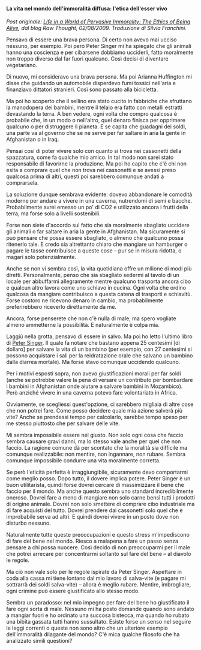 #### La vita nel mondo dell'immoralità diffusa: l'etica dell'esser vivo

_Post originale: [Life in a World of Pervasive Immorality: The Ethics of Being Alive](http://www.aaronsw.com/weblog/immoral), dal blog Raw Thought, 02/08/2009. Traduzione di Silvia Franchini._

Pensavo di essere una brava persona. Di certo non avevo mai ucciso nessuno,
per esempio. Poi però Peter Singer mi ha spiegato che gli animali hanno una
coscienza e per cibarsene dobbiamo ucciderli, fatto moralmente non troppo
diverso dal far fuori qualcuno. Così decisi di diventare vegetariano.

Di nuovo, mi consideravo una brava persona. Ma poi Arianna Huffington mi disse
che guidando un automobile disperdevo fumi tossici nell'aria e finanziavo
dittatori stranieri. Così sono passato alla bicicletta.

Ma poi ho scoperto che il sellino era stato cucito in fabbriche che sfruttano
la manodopera dei bambini, mentre il telaio era fatto con metalli estratti
devastando la terra. A ben vedere, ogni volta che compro qualcosa è probabile
che, in un modo o nell'altro, quel denaro finisca per opprimere qualcuno o per
distruggere il pianeta. E se capita che guadagni dei soldi, una parte va al
governo che se ne serve per far saltare in aria la gente in Afghanistan o in
Iraq.

Pensai così di poter vivere solo con quanto si trova nei cassonetti della
spazzatura, come fa qualche mio amico. In tal modo non sarei stato
responsabile di favorirne la produzione. Ma poi ho capito che c'è chi non
esita a comprare quel che non trova nei cassonetti e se avessi preso qualcosa
prima di altri, questi poi sarebbero comunque andati a comprarsela.

La soluzione dunque sembrava evidente: dovevo abbandonare le comodità moderne
per andare a vivere in una caverna, nutrendomi di semi e bacche. Probabilmente
avrei emesso un po' di CO2 e utilizzato ancora i frutti della terra, ma forse
solo a livelli sostenibili.

Forse non siete d'accordo sul fatto che sia moralmente sbagliato uccidere gli
animali o far saltare in aria la gente in Afghanistan. Ma sicuramente si può
pensare che possa essere sbagliato, o almeno che qualcuno possa ritenerlo
tale. E credo sia altrettanto chiaro che mangiare un hamburger o pagare le
tasse contribuisce a queste cose – pur se in misura ridotta, o magari solo
potenzialmente.

Anche se non vi sembra così, la vita quotidiana offre un milione di modi più
diretti. Personalmente, penso che sia sbagliato sedermi al tavolo di un locale
per abbuffarmi allegramente mentre qualcuno trasporta ancora cibo e qualcun
altro lavora come uno schiavo in cucina. Ogni volta che ordino qualcosa da
mangiare contribuisco a questa catena di trasporti e schiavitù. Forse costoro
ne ricevono denaro in cambio, ma probabilmente preferirebbero riceverlo
direttamente da me.

Ancora, forse penserete che non c'è nulla di male, ma spero vogliate almeno
ammetterne la possibilità. E naturalmente è colpa mia.

Laggiù nella grotta, pensavo di essere in salvo. Ma poi ho letto l'ultimo
libro di [Peter Singer](http://www.thelifeyoucansave.org/). Il quale fa notare
che bastano appena 25 centesimi [di dollaro] per salvare la vita di un bambino
(per esempio, con 27 centesimi si possono acquistare i sali per la
reidratazione orale che salvano un bambino dalla diarrea mortale). Ma forse
stavo comunque uccidendo qualcuno.

Per i motivi esposti sopra, non avevo giustificazioni morali per far soldi
(anche se potrebbe valere la pena di versare un contributo per bombardare i
bambini in Afghanistan onde aiutare a salvare bambini in Mozambico). Però
anziché vivere in una caverna potevo fare volontariato in Africa.

Ovviamente, se scegliessi quest'opzione, ci sarebbero migliaia di altre cose
che non potrei fare. Come posso decidere quale mia azione salverà più vite?
Anche se prendessi tempo per calcolarlo, sarebbe tempo speso per me stesso
piuttosto che per salvare delle vite.

Mi sembra impossibile essere nel giusto. Non solo ogni cosa che faccio sembra
causare gravi danni, ma lo stesso vale anche per quel che non faccio. La
ragione comune dà per scontato che la moralità sia difficile ma comunque
realizzabile: non mentire, non ingannare, non rubare. Sembra comunque
impossibile condurre una vita moralmente corretta.

Se però l'eticità perfetta è irraggiungibile, sicuramente devo comportarmi
come meglio posso. Dopo tutto, il dovere implica potere. Peter Singer è un
buon utilitarista, quindi forse dovrei cercare di massimizzare il bene che
faccio per il mondo. Ma anche questo sembra uno standard incredibilmente
oneroso. Dovrei fare a meno di mangiare non solo carne bensì tutti i prodotti
di origine animale. Dovrei non solo smettere di comprare cibo industriale ma
di fare acquisti del tutto. Dovrei prendere dai cassonetti solo quel che è
improbabile serva ad altri. E quindi dovrei vivere in un posto dove non
disturbo nessuno.

Naturalmente tutte queste preoccupazioni e questo stress m'impediscono di fare
del bene nel mondo. Riesco a malapena a fare un passo senza pensare a chi
possa nuocere. Così decido di non preoccuparmi per il male che potrei arrecare
per concentrarmi soltanto sul fare del bene – al diavolo le regole.

Ma ciò non vale solo per le regole ispirate da Peter Singer. Aspettare in coda
alla cassa mi tiene lontano dal mio lavoro di salva-vite (e pagare mi
sottrarrà dei soldi salva-vite) – allora è meglio rubare. Mentire,
imbrogliare, ogni crimine può essere giustificato allo stesso modo.

Sembra un paradosso: nel mio impegno per fare del bene ho giustificato il fare
ogni sorta di male. Nessuno mi ha posto domande quando sono andato a mangiar
fuori e ho ordinato una succosa bistecca, ma quando ho rubato una bibita
gassata tutti hanno sussultato. Esiste forse un senso nel seguire le leggi
correnti o queste non sono altro che un ulteriore esempio dell'immoralità
dilagante del mondo? C'è mica qualche filosofo che ha analizzato simili
questioni?
